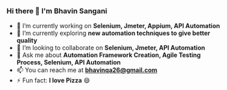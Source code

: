 ### Hi there 👋 I'm Bhavin Sangani 

- 🔭 I’m currently working on **Selenium, Jmeter, Appium, API Automation**
- 🌱 I’m currently exploring **new automation techniques to give better quality**
- 👯 I’m looking to collaborate on **Selenium, Jmeter, API Automation**
- 💬 Ask me about **Automation Framework Creation, Agile Testing Process, Selenium, API Automation**
- 📫 You can reach me at **bhavinqa26@gmail.com**
- ⚡ Fun fact: **I love Pizza** 😄 

<!--
**bhavin21026/bhavin21026** is a ✨ _special_ ✨ repository because its `README.md` (this file) appears on your GitHub profile.

Here are some ideas to get you started:

- 🔭 I’m currently working on Selenium, Jmeter
- 🌱 I’m currently learning ...
- 👯 I’m looking to collaborate on ...
- 🤔 I’m looking for help with ...
- 💬 Ask me about ...
- 📫 How to reach me: ...
- 😄 Pronouns: ...
- ⚡ Fun fact: ...
-->
